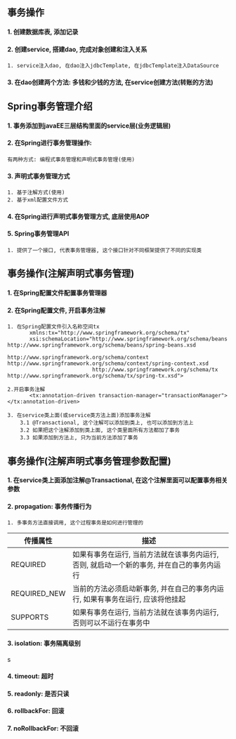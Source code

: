 ## 事务操作
#### 1. 创建数据库表, 添加记录
#### 2. 创建service, 搭建dao, 完成对象创建和注入关系
    1. service注入dao, 在dao注入jdbcTemplate, 在jdbcTemplate注入DataSource
   
#### 3. 在dao创建两个方法: 多钱和少钱的方法, 在service创建方法(转账的方法)

## Spring事务管理介绍
#### 1. 事务添加到javaEE三层结构里面的service层(业务逻辑层)

#### 2. 在Spring进行事务管理操作:
    有两种方式: 编程式事务管理和声明式事务管理(使用)
    
#### 3. 声明式事务管理方式
    1. 基于注解方式(使用)
    2. 基于xml配置文件方式
    
#### 4. 在Spring进行声明式事务管理方式, 底层使用AOP

#### 5. Spring事务管理API
    1. 提供了一个接口, 代表事务管理器, 这个接口针对不同框架提供了不同的实现类
    
## 事务操作(注解声明式事务管理)
#### 1. 在Spring配置文件配置事务管理器

#### 2. 在Spring配置文件, 开启事务注解
    1. 在Spring配置文件引入名称空间tx
           xmlns:tx="http://www.springframework.org/schema/tx"
           xsi:schemaLocation="http://www.springframework.org/schema/beans http://www.springframework.org/schema/beans/spring-beans.xsd
                               http://www.springframework.org/schema/context http://www.springframework.org/schema/context/spring-context.xsd
                               http://www.springframework.org/schema/tx http://www.springframework.org/schema/tx/spring-tx.xsd">
    
    2.开启事务注解
           <tx:annotation-driven transaction-manager="transactionManager"></tx:annotation-driven>
    
    3. 在service类上面(或service类方法上面)添加事务注解
        3.1 @Transactional, 这个注解可以添加到类上, 也可以添加到方法上
        3.2 如果把这个注解添加到类上面, 这个类里面所有方法都加了事务
        3.3 如果添加到方法上, 只为当前方法添加了事务
    
## 事务操作(注解声明式事务管理参数配置)
#### 1. 在service类上面添加注解@Transactional, 在这个注解里面可以配置事务相关参数

#### 2. propagation: 事务传播行为
    1. 多事务方法直接调用, 这个过程事务是如何进行管理的
    
| 传播属性 | 描述 |
| ---- | ---- |
| REQUIRED | 如果有事务在运行, 当前方法就在该事务内运行, 否则, 就启动一个新的事务, 并在自己的事务内运行 |
|REQUIRED_NEW|当前的方法必须启动新事务, 并在自己的事务内运行, 如果有事务在运行, 应该将他挂起|
|SUPPORTS|如果有事务在运行, 当前方法就在该事务内运行,否则可以不运行在事务中|

        
#### 3. isolation: 事务隔离级别
s

#### 4. timeout: 超时

#### 5. readonly: 是否只读

#### 6. rollbackFor: 回滚

#### 7. noRollbackFor: 不回滚